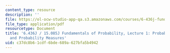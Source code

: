 ```yaml
---
content_type: resource
description: ''
file: https://ol-ocw-studio-app-qa.s3.amazonaws.com/courses/6-436j-fundamentals-of-probability-fall-2018/c37dc8b61cdf6bde689a627bfa5b4942_MIT6_436JF18_lec01.pdf
file_type: application/pdf
resourcetype: Document
title: '6.436J / 15.085J Fundamentals of Probability, Lecture 1: Probabilistic Models
  and Probability Measures'
uid: c37dc8b6-1cdf-6bde-689a-627bfa5b4942
---
```

